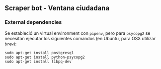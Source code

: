 ## Scraper bot - Ventana ciudadana

### External dependencies

Se estableció un virtual environment con `pipenv`, pero para `psycopg2` se necesitan ejecutar los siguientes comandos (en Ubuntu, para OSX utilizar `brew`):

```
sudo apt-get install postgresql
sudo apt-get install python-psycopg2
sudo apt-get install libpq-dev
```
